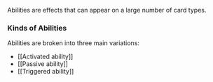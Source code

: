 Abilities are effects that can appear on a large number of card types.



### Kinds of Abilities
Abilities are broken into three main variations:
 - [[Activated ability]]
 - [[Passive ability]]
 - [[Triggered ability]]

